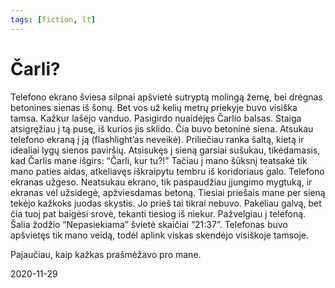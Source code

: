 ```yaml
---
tags: [fiction, lt]
---
```


# Čarli?

Telefono ekrano šviesa silpnai apšvietė sutryptą molingą žemę, bei drėgnas betonines sienas iš šonų. Bet vos už kelių metrų priekyje buvo visiška tamsa. <!-- truncate --> Kažkur lašėjo vanduo. Pasigirdo nuaidėjęs Čarlio balsas. Staiga atsigręžiau į tą pusę, iš kurios jis sklido. Čia buvo betoninė siena. Atsukau telefono ekraną į ją (flashlight’as neveikė). Priliečiau ranka šaltą, kietą ir idealiai lygų sienos paviršių. Atsisukęs į sieną garsiai sušukau, tikėdamasis, kad Čarlis mane išgirs: “Čarli, kur tu?!” Tačiau į mano šūksnį teatsakė tik mano paties aidas, atkeliavęs iškraipytu tembru iš koridoriaus galo. Telefono ekranas užgeso. Neatsukau ekrano, tik paspaudžiau įjungimo mygtuką, ir ekranas vėl užsidegė, apžviesdamas betoną. Tiesiai priešais mane per sieną tekėjo kažkoks juodas skystis. Jo prieš tai tikrai nebuvo. Pakėliau galvą, bet čia tuoj pat baigėsi srovė, tekanti tiesiog iš niekur. Pažvelgiau į telefoną. Šalia žodžio “Nepasiekiama” švietė skaičiai “21:37”. Telefonas buvo apšvietęs tik mano veidą, todėl aplink viskas skendėjo visiškoje tamsoje.

Pajaučiau, kaip kažkas prašmėžavo pro mane.

2020-11-29
